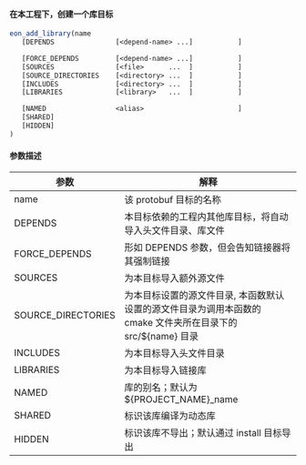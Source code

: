 #### 在本工程下，创建一个库目标
```cmake
eon_add_library(name
   [DEPENDS               [<depend-name> ...]           ]

   [FORCE_DEPENDS         [<depend-name> ...]           ]
   [SOURCES               [<file>      ...  ]           ]
   [SOURCE_DIRECTORIES    [<directory> ...  ]           ]
   [INCLUDES              [<directory> ...  ]           ]
   [LIBRARIES             [<library>   ...  ]           ]

   [NAMED                 <alias>                       ]
   [SHARED]
   [HIDDEN]
)
```
#### 参数描述

| 参数     | 解释 | 
|---------|------|
| name |该 protobuf 目标的名称 |
| DEPENDS | 本目标依赖的工程内其他库目标，将自动导入头文件目录、库文件|
| FORCE_DEPENDS | 形如 DEPENDS 参数，但会告知链接器将其强制链接 |
|SOURCES |为本目标导入额外源文件|
| SOURCE_DIRECTORIES| 为本目标设置的源文件目录, 本函数默认设置的源文件目录为调用本函数的 cmake 文件夹所在目录下的 src/${name} 目录|
| INCLUDES|为本目标导入头文件目录 |
| LIBRARIES|为本目标导入链接库 |
| NAMED|库的别名；默认为 ${PROJECT_NAME}_name|
| SHARED | 标识该库编译为动态库 |
| HIDDEN | 标识该库不导出；默认通过 install 目标导出 |